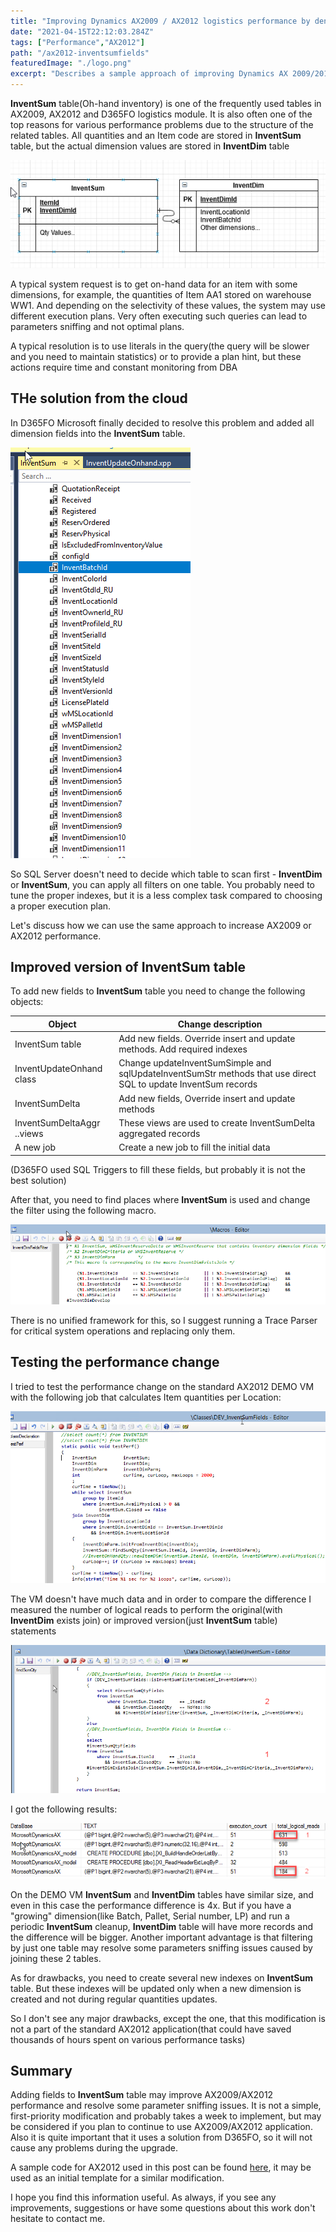```yaml
---
title: "Improving Dynamics AX2009 / AX2012 logistics performance by denormalizing InventSum table"
date: "2021-04-15T22:12:03.284Z"
tags: ["Performance","AX2012"]
path: "/ax2012-inventsumfields"
featuredImage: "./logo.png"
excerpt: "Describes a sample approach of improving Dynamics AX 2009/2012 performance by downgrading D365FO InventSum table change"
---
```


**InventSum** table(Oh-hand inventory) is one of the frequently used tables in AX2009, AX2012 and D365FO logistics module. It is also often one of the top reasons for various performance problems due to the structure of the related tables. All quantities and an Item code are stored in **InventSum** table, but the actual dimension values are stored in **InventDim** table

![InventDimStructure](InventDimStructure.png)

A typical system request is to get on-hand data for an item with some dimensions, for example, the quantities of Item AA1 stored on warehouse WW1. And depending on the selectivity of these values, the system may use different execution plans. Very often executing such queries can lead to parameters sniffing and not optimal plans.

A typical resolution is to use literals in the query(the query will be slower and you need to maintain statistics) or to provide a plan hint, but these actions require time and constant monitoring from DBA

## THe solution from the cloud

In D365FO Microsoft finally decided to resolve this problem and added all dimension fields into the **InventSum** table.

![D365FOStructure](D365FOStructure.png)

So SQL Server doesn't need to decide which table to scan first - **InventDim** or **InventSum**, you can apply all filters on one table. You probably need to tune the proper indexes, but it is a less complex task compared to choosing a proper execution plan.

Let's discuss how we can use the same approach to increase AX2009 or AX2012 performance.

## Improved version of InventSum table

To add new fields to **InventSum** table you need to change the following objects:

| Object                     | Change description                                           |
| -------------------------- | ------------------------------------------------------------ |
| InventSum table            | Add new fields. Override insert and update methods. Add required indexes |
| InventUpdateOnhand class   | Change updateInventSumSimple and sqlUpdateInventSumStr methods that use direct SQL to update InventSum records |
| InventSumDelta             | Add new fields, Override insert and update methods           |
| InventSumDeltaAggr ..views | These views are used to create InventSumDelta aggregated records |
| A new job                  | Create a new job to fill the initial data                                 |

(D365FO used SQL Triggers to fill these fields, but probably it is not the best solution)

After that, you need to find places where **InventSum** is used and change the filter using the following macro.

![FilterMacro](FilterMacro.png)

There is no unified framework for this, so I suggest running a Trace Parser for critical system operations and replacing only them.

## Testing the performance change

I tried to test the performance change on the standard AX2012 DEMO VM with the following job that calculates Item quantities per Location:

![TestPerfJob](TestPerfJob.png)

The VM doesn't have much data and in order to compare the difference I measured the number of logical reads to perform the original(with **InventDim** exists join) or improved version(just **InventSum** table) statements

![TestPerfResultSQL](TestPerfResultSQL.png)

I got the following results:

![TestPerfResult](TestPerfResult.png)

On the DEMO VM **InventSum** and **InventDim** tables have similar size, and even in this case the performance difference is 4x. But if you have a "growing" dimension(like Batch, Pallet, Serial number, LP) and run a  periodic **InventSum** cleanup, **InventDim** table will have more records and the difference will be bigger. Another important advantage is that filtering by just one table may resolve some parameters sniffing issues caused by joining these 2 tables.

As for drawbacks, you need to create several new indexes on **InventSum** table. But these indexes will be updated only when a new dimension is created and not during regular quantities updates.

So I don't see any major drawbacks, except the one, that this modification is not a part of the standard AX2012 application(that could have saved thousands of hours spent on various performance tasks)

## Summary

Adding fields to **InventSum** table may improve AX2009/AX2012 performance and resolve some parameter sniffing issues. It is not a simple, first-priority modification and probably takes a week to implement, but may be considered if you plan to continue to use AX2009/AX2012 application. Also it is quite important that it uses a solution from D365FO, so it will not cause any problems during the upgrade.

A sample code for AX2012 used in this post can be found [here](https://github.com/TrudAX/TRUDScripts/tree/master/Performance/Jobs/DataCleanup), it may be used as an initial template for a similar modification.

I hope you find this information useful. As always, if you see any improvements, suggestions or have some questions about this work don't hesitate to contact me.

